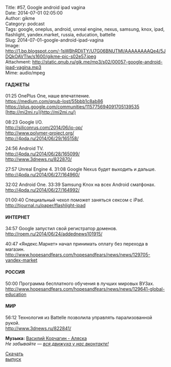 Title: #57, Google android ipad vagina  
Date: 2014-07-01 02:05:00  
Author: gikme  
Category: podcast  
Tags: google, oneplus, android, unreal engine, nexus, samsung, knox, ipad, flashlight, yandex.market, russia, education, battelle  
Slug: 2014-07-01-google-android-ipad-vagina  
Image: http://1.bp.blogspot.com/-1sWBhRDliTY/U7G06BNUTMI/AAAAAAAAQe4/5JDQkOAVTlw/s1600/gikme-pic-s02e57.jpeg  
Attachment: http://static.qnub.ru/gik.me/mp3/s02/00057-google-android-ipad-vagina.mp3  
Mime: audio/mpeg

#### ГАДЖЕТЫ

01:25 OnePlus One, наше впечатление.  
<https://medium.com/qnub-lost/55bbb1c8ab86>  
<https://plus.google.com/communities/115775694091705139535>  
[http://mi2mi.ru](http://mi2mi.ru/)

08:23 Google I/O.  
<http://siliconrus.com/2014/06/io-op/>  
<http://www.polymer-project.org/>  
<http://4pda.ru/2014/06/29/165158/>

24:56 Android TV.  
<http://4pda.ru/2014/06/28/165099/>  
<http://www.3dnews.ru/822870/>

27:57 Unreal Engine 4. 31:08 Google Nexus будет выходить и дальше.  
<http://4pda.ru/2014/06/27/164960/>

32:02 Android One. 33:39 Samsung Knox на всех Android сматфонах.  
<http://4pda.ru/2014/06/27/164992/>

01:00:40 Специальный чехол поможет заняться сексом c iPad.  
<http://tjournal.ru/paper/flashlight-ipad>

#### ИНТЕРНЕТ

34:57 Google запустил свой регистратор доменов.  
<http://roem.ru/2014/06/24/addednews101915/>

40:47 «Яндекс.Маркет» начал принимать оплату без перехода в магазин.  
<http://www.hopesandfears.com/hopesandfears/news/news/129705-yandex-market>

#### РОССИЯ

50:00 Программа бесплатного обучения в лучших мировых ВУЗах.  
<http://www.hopesandfears.com/hopesandfears/news/news/129641-global-education>

#### МИР

56:12 Технология из Battelle позволила управлять парализованной  
рукой.  
<http://www.3dnews.ru/822841/>

**Музыка:** [Василий Корчагин - Аляска](http://vk.com/bacc3)  
*Не забывайте — [вся движуха у нас вконтакте!](http://vk.com/gikme)*

[Скачать  
выпуск](http://static.qnub.ru/gik.me/mp3/s02/0057-google-android-ipad-vagina.mp3)

